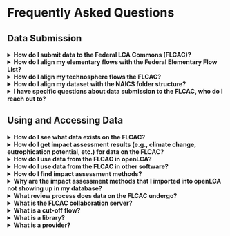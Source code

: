 # Frequently Asked Questions
## Data Submission
<details>
 <summary><b>How do I submit data to the Federal LCA Commons (FLCAC)?</b></summary>

Submission processes vary for each repository, so it is recommended to reach out to the repository managers/owners to submit data or inquire about the specific data submission process. The USLCI submission process is currently recommended as the default FLCAC submission process. The submission handbook may be found [here](https://github.com/FLCAC-admin/uslci-content/blob/dev/docs/submission_handbook/00-sub-handbook-landing.md) and a YouTube training video that covers this process is located [here](https://www.youtube.com/watch?v=jecyDLHu6OQ). The current FLCAC-Curation repository also includes various resources for preparing your data for the FLCAC. 

Here is a brief overview of the data preparation process: 
- Map elementary flows to FEDEFL
- Map technosphere flows to those that exist in the FLCAC repositories, or create new processes that produce the desired flows. Cut-off flows can also be created if needed, but these are not recommended.
- Import the data into openLCA, this can be done before or after the mapping process.
- Align the processes and flows with the NAICS folder structure.
- Complete the metadata for each process as described in the [USLCI metadata gudance tables](https://github.com/FLCAC-admin/uslci-content/blob/dev/docs/submission_handbook/02-how-to-publish-in-the-uslci.md#metadata-guidance-tables).
- Export the processes intended for submission and submit them to the repository owner/manager.
  - If you are the repository owner/manager then you will integrate the new processes into the existing database and push it to the collaboration server.

</details>

<details>
 <summary><b>How do I align my elementary flows with the Federal Elementary Flow List?</b></summary>

All data on the Federal LCA Commons must use elementary flows that conform to the [Federal Elementary Flow List](https://cfpub.epa.gov/si/si_public_record_report.cfm?Lab=NRMRL&dirEntryId=347251).
For instructions on mapping your flows, see [here](https://github.com/USEPA/fedelemflowlist/wiki/Getting-Started-with-FEDEFL#mapping-a-dataset)
</details>

<details>
 <summary><b>How do I align my technosphere flows the FLCAC?</b></summary>

Technosphere flows (i.e., product or waste flows) that come from another database (e.g., ecoinvent, Agri-footprint, GaBi, etc.) must be mapped to technosphere flows that exist within the FLCAC repositories or new processes should be created that produce these flows. Cut-off flows may be created if neither of the previous options are possible. 

To map technosphere flows, you may either create a new process within openLCA and manually add the desired technosphere flows to your life cycle inventory (LCI) or you may use [openLCA's flow mapping function](https://www.openlca.org/flow-mapping-feature/) which allows you to apply mappings to your whole database.

</details>

<details>
 <summary><b>How do I align my dataset with the NAICS folder structure?</b></summary>

All data on the Federal LCA Commons must use the North American Industry Classification System (NAICS) folder structure [NAICS - Census Bureau](https://www.census.gov/naics/).
To align new or existing processes and flows with NAICS, import the [Commons Core database](https://www.lcacommons.gov/lca-collaboration/Federal_LCA_Commons/Fed_Commons_core_database/datasets) to add the NAICS folder structure to your openLCA database and then organize flows and processes into the relevant folders. Use the NAICS Census Bureau link above to determine the appropriate 4 digit NAICS code. 
</details>

<details>
 <summary><b>I have specific questions about data submission to the FLCAC, who do I reach out to?</b></summary>

Please submit questions to the FLCAC data curators via the [Issues page](https://github.com/FLCAC-admin/FLCAC-Curation/issues) or email us at FederalLCACommons@erg.com.
</details>

## Using and Accessing Data
<details>
 <summary><b>How do I see what data exists on the FLCAC?</b></summary>

Data on the FLCAC can be accessed via the [FLCAC website](https://lcacommons.gov), select "Browse repositories" on the landing page, select the repository of interest, and browse the elements included in that repository by opening folders. 

You can also search for processes across all repositories via the search function in the top right, filters are available to refine your search to specific repositories and elements of repositories. Data on the FLCAC can also be explored within openLCA by downloading the data from the FLCAC and importing them into an openLCA database. You can look through the elements in the navigation pane or the search function.
</details>

<details>
 <summary><b>How do I get impact assessment results (e.g., climate change, eutrophication potential, etc.) for data on the FLCAC?</b></summary>

Work in progress
</details>

<details>
 <summary><b>How do I use data from the FLCAC in openLCA?</b></summary>

Download whole repositories or repository elements on the FLCAC as a JSON-LD file type (if prompted, select which version of openLCA you are working in, newer versions of openLCA are 2.0 and later). Then, open openLCA and create a new empty database and import the JSON-ld file into your database. **Link future video here.
</details>

<details>
 <summary><b>How do I use data from the FLCAC in other software?</b></summary>

Work in progress
</details>

<details>
 <summary><b>How do I find impact assessment methods?</b></summary>

Impact assessment methods aligned with the Federal Elementary Flow List (FEDEFL) and Federal LCA Commons data are available in two forms:
- [LCIA Methods without flows](https://www.lcacommons.gov/lcia-methods-without-flows): These JSON-LD files do not contain the flow objects, only the characterization factors. They can be downloaded and imported into any openLCA database. The no flows versions of methods must be imported on top of a database that contains flows, otherwise the methods will not appear in the database.
- LCIA Methods repositories: Repositories are available for TRACI2.1 and ReCiPe which contain the methods and all relevant flow objects. These repositories are useful for reviewing all characterization factors for flows in the FEDEFL
</details>

<details>
 <summary><b>Why are the impact assessment methods that I imported into openLCA not showing up in my database?</b></summary>

Work in progress
</details>

<details>
 <summary><b>What review process does data on the FLCAC undergo?</b></summary>

Work in progress
</details>


<details>
 <summary><b>What is the FLCAC collaboration server?</b></summary>

Work in progress
</details>

<details>
 <summary><b>What is a cut-off flow?</b></summary>

A cut-off flow is a flow that is a placeholder or a dummy flow. These flows are used when no relevant flows in a database exists. It is not recommended to use these flows in your life cycle inventory if possible. In openLCA results, cut-off flows will appear in your inventory results, but will not contribute to impact category results.
</details>

<details>
 <summary><b>What is a library?</b></summary>

Work in progress
</details>

<details>
 <summary><b>What is a provider?</b></summary>

Work in progress
</details>

